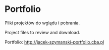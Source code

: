 # Portfolio
Pliki projektów do wglądu i pobrania.

Project files to review and download.

Portfolio:
http://jacek-szymanski-portfolio.cba.pl
